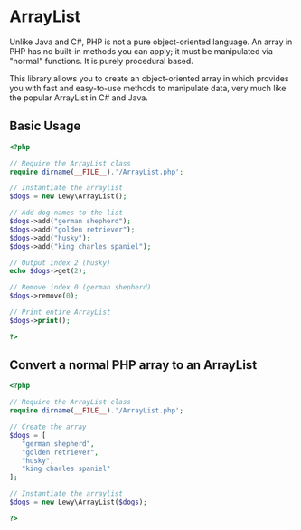 # ArrayList

Unlike Java and C#, PHP is not a pure object-oriented language. An array in PHP has no built-in methods you can apply; it must be manipulated via "normal" functions. It is purely procedural based.

This library allows you to create an object-oriented array in which provides you with fast and easy-to-use methods to manipulate data, very much like the popular ArrayList in C# and Java. 

## Basic Usage
```php
<?php

// Require the ArrayList class
require dirname(__FILE__).'/ArrayList.php';

// Instantiate the arraylist
$dogs = new Lewy\ArrayList();

// Add dog names to the list
$dogs->add("german shepherd");
$dogs->add("golden retriever");
$dogs->add("husky");
$dogs->add("king charles spaniel");

// Output index 2 (husky)
echo $dogs->get(2);

// Remove index 0 (german shepherd)
$dogs->remove(0);

// Print entire ArrayList
$dogs->print();

?>
```

## Convert a normal PHP array to an ArrayList
```php
<?php

// Require the ArrayList class
require dirname(__FILE__).'/ArrayList.php';

// Create the array
$dogs = [
   "german shepherd",
   "golden retriever",
   "husky",
   "king charles spaniel"
];

// Instantiate the arraylist
$dogs = new Lewy\ArrayList($dogs);

?>
```
